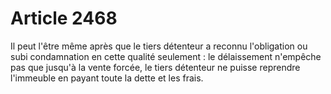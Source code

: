 # Article 2468

Il peut l'être même après que le tiers détenteur a reconnu l'obligation ou subi condamnation en cette qualité seulement : le délaissement n'empêche pas que jusqu'à la vente forcée, le tiers détenteur ne puisse reprendre l'immeuble en payant toute la dette et les frais.